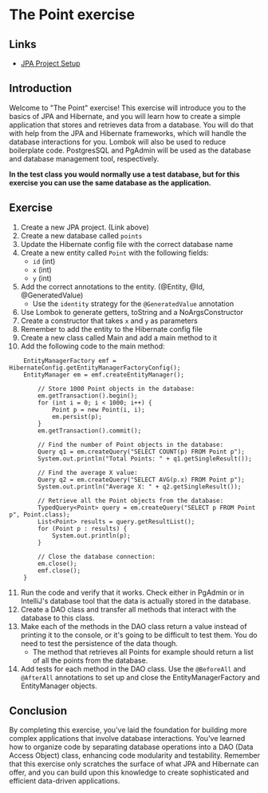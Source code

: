 # The Point exercise

## Links

- [JPA Project Setup](https://github.com/dat3Cph/backend/blob/main/setup/JPASetup.md)

## Introduction

Welcome to "The Point" exercise! This exercise will introduce you to the basics of JPA and Hibernate,
and you will learn how to create a simple application that stores and retrieves data from a database.
You will do that with help from the JPA and Hibernate frameworks, which will handle the database interactions for you.
Lombok will also be used to reduce boilerplate code. PostgresSQL and PgAdmin will be used as the database and database management tool, respectively.

**In the test class you would normally use a test database, but for this exercise you can use the same database as the application.**

## Exercise

1. Create a new JPA project. (Link above)
2. Create a new database called `points`
3. Update the Hibernate config file with the correct database name
4. Create a new entity called `Point` with the following fields:
    - `id` (int)
    - `x` (int)
    - `y` (int)
5. Add the correct annotations to the entity. (@Entity, @Id, @GeneratedValue)
    - Use the `identity` strategy for the `@GeneratedValue` annotation
6. Use Lombok to generate getters, toString  and a NoArgsConstructor 
7. Create a constructor that takes `x` and `y` as parameters
8. Remember to add the entity to the Hibernate config file
9. Create a new class called Main and add a main method to it
10. Add the following code to the main method:
```jav
    EntityManagerFactory emf = HibernateConfig.getEntityManagerFactoryConfig();
    EntityManager em = emf.createEntityManager();

        // Store 1000 Point objects in the database:
        em.getTransaction().begin();
        for (int i = 0; i < 1000; i++) {
            Point p = new Point(i, i);
            em.persist(p);
        }
        em.getTransaction().commit();

        // Find the number of Point objects in the database:
        Query q1 = em.createQuery("SELECT COUNT(p) FROM Point p");
        System.out.println("Total Points: " + q1.getSingleResult());

        // Find the average X value:
        Query q2 = em.createQuery("SELECT AVG(p.x) FROM Point p");
        System.out.println("Average X: " + q2.getSingleResult());

        // Retrieve all the Point objects from the database:
        TypedQuery<Point> query = em.createQuery("SELECT p FROM Point p", Point.class);
        List<Point> results = query.getResultList();
        for (Point p : results) {
            System.out.println(p);
        }

        // Close the database connection:
        em.close();
        emf.close();
    }

```

11. Run the code and verify that it works. Check either in PgAdmin or in IntelliJ's database tool that the data is actually stored in the database.
12. Create a DAO class and transfer all methods that interact with the database to this class.
13. Make each of the methods in the DAO class return a value instead of printing it to the console, or it's going to be difficult to test them. You do need to test the persistence of the data though.
    - The method that retrieves all Points for example should return a list of all the points from the database.
13. Add tests for each method in the DAO class. Use the `@BeforeAll` and `@AfterAll` annotations to set up and close the EntityManagerFactory and EntityManager objects.

## Conclusion

By completing this exercise, you've laid the foundation for building more complex applications that involve database interactions. 
You've learned how to organize code by separating database operations into a DAO (Data Access Object) class, enhancing code modularity 
and testability. Remember that this exercise only scratches the surface of what JPA and Hibernate can offer, and you can build upon this 
knowledge to create sophisticated and efficient data-driven applications.
